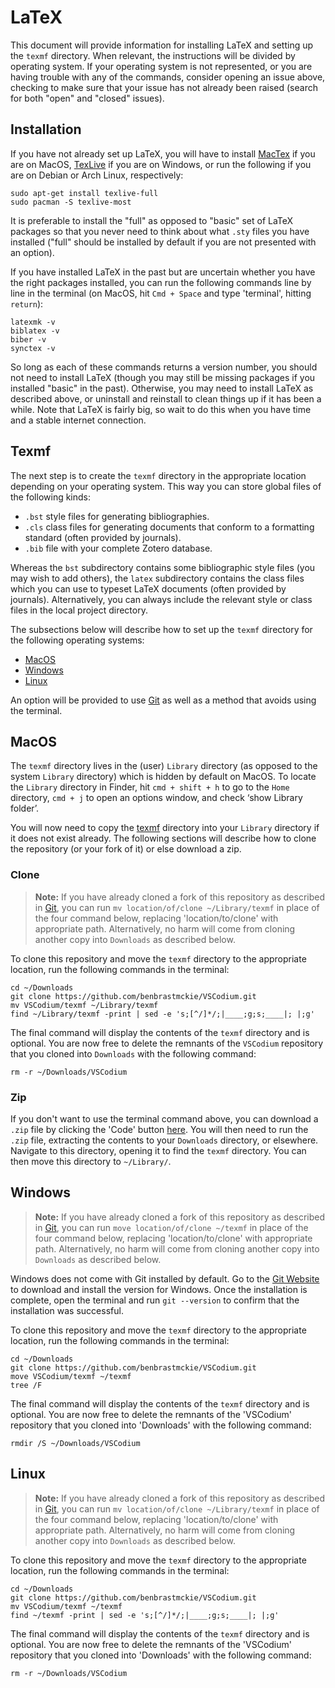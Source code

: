 # LaTeX

This document will provide information for installing LaTeX and setting up the `texmf` directory.
When relevant, the instructions will be divided by operating system.
If your operating system is not represented, or you are having trouble with any of the commands, consider opening an issue above, checking to make sure that your issue has not already been raised (search for both "open" and "closed" issues).

## Installation

If you have not already set up LaTeX, you will have to install [MacTex](https://www.tug.org/mactex/) if you are on MacOS, [TexLive](https://www.tug.org/texlive/windows.html) if you are on Windows, or run the following if you are on Debian or Arch Linux, respectively:

```
sudo apt-get install texlive-full
sudo pacman -S texlive-most
```

It is preferable to install the "full" as opposed to "basic" set of LaTeX packages so that you never need to think about what `.sty` files you have installed ("full" should be installed by default if you are not presented with an option).

If you have installed LaTeX in the past but are uncertain whether you have the right packages installed, you can run the following commands line by line in the terminal (on MacOS, hit `Cmd + Space` and type 'terminal', hitting `return`):

```
latexmk -v
biblatex -v
biber -v
synctex -v
```

So long as each of these commands returns a version number, you should not need to install LaTeX (though you may still be missing packages if you installed "basic" in the past).
Otherwise, you may need to install LaTeX as described above, or uninstall and reinstall to clean things up if it has been a while.
Note that LaTeX is fairly big, so wait to do this when you have time and a stable internet connection.

## Texmf

The next step is to create the `texmf` directory in the appropriate location depending on your operating system.
This way you can store global files of the following kinds:

  - `.bst` style files for generating bibliographies.
  - `.cls` class files for generating documents that conform to a formatting standard (often provided by journals).
  - `.bib` file with your complete Zotero database.

Whereas the `bst` subdirectory contains some bibliographic style files (you may wish to add others), the `latex` subdirectory contains the class files which you can use to typeset LaTeX documents (often provided by journals).
Alternatively, you can always include the relevant style or class files in the local project directory.

The subsections below will describe how to set up the `texmf` directory for the following operating systems:

- [MacOS](#MacOS)
- [Windows](#Windows)
- [Linux](#Linux)

An option will be provided to use [Git](https://github.com/benbrastmckie/VSCodium/blob/master/docs/git.md) as well as a method that avoids using the terminal.

## MacOS

The `texmf` directory lives in the (user) `Library` directory (as opposed to the system `Library` directory) which is hidden by default on MacOS.
To locate the `Library` directory in Finder, hit `cmd + shift + h` to go to the `Home` directory, `cmd + j` to open an options window, and check ‘show Library folder’.

You will now need to copy the [texmf](https://github.com/benbrastmckie/VSCodium/tree/master/texmf) directory into your `Library` directory if it does not exist already.
The following sections will describe how to clone the repository (or your fork of it) or else download a zip.

### Clone

> **Note:** If you have already cloned a fork of this repository as described in [Git](https://github.com/benbrastmckie/VSCodium/blob/master/docs/git.md), you can run `mv location/of/clone ~/Library/texmf` in place of the four command below, replacing 'location/to/clone' with appropriate path.
> Alternatively, no harm will come from cloning another copy into `Downloads` as described below.

To clone this repository and move the `texmf` directory to the appropriate location, run the following commands in the terminal:

```
cd ~/Downloads
git clone https://github.com/benbrastmckie/VSCodium.git
mv VSCodium/texmf ~/Library/texmf
find ~/Library/texmf -print | sed -e 's;[^/]*/;|____;g;s;____|; |;g'
```

The final command will display the contents of the `texmf` directory and is optional.
You are now free to delete the remnants of the `VSCodium` repository that you cloned into `Downloads` with the following command:

```
rm -r ~/Downloads/VSCodium
```

### Zip

If you don't want to use the terminal command above, you can download a `.zip` file by clicking the 'Code' button [here](https://github.com/benbrastmckie/VSCodium/tree/master).
You will then need to run the `.zip` file, extracting the contents to your `Downloads` directory, or elsewhere.
Navigate to this directory, opening it to find the `texmf` directory.
You can then move this directory to `~/Library/`.

## Windows

> **Note:** If you have already cloned a fork of this repository as described in [Git](https://github.com/benbrastmckie/VSCodium/blob/master/docs/git.md), you can run `move location/of/clone ~/texmf` in place of the four command below, replacing 'location/to/clone' with appropriate path.
> Alternatively, no harm will come from cloning another copy into `Downloads` as described below.

Windows does not come with Git installed by default.
Go to the [Git Website](https://git-scm.com/) to download and install the version for Windows.
Once the installation is complete, open the terminal and run `git --version` to confirm that the installation was successful.

To clone this repository and move the `texmf` directory to the appropriate location, run the following commands in the terminal:

```
cd ~/Downloads
git clone https://github.com/benbrastmckie/VSCodium.git
move VSCodium/texmf ~/texmf
tree /F
```

The final command will display the contents of the `texmf` directory and is optional.
You are now free to delete the remnants of the 'VSCodium' repository that you cloned into 'Downloads' with the following command:

```
rmdir /S ~/Downloads/VSCodium
```

## Linux

> **Note:** If you have already cloned a fork of this repository as described in [Git](https://github.com/benbrastmckie/VSCodium/blob/master/docs/git.md), you can run `mv location/of/clone ~/Library/texmf` in place of the four command below, replacing 'location/to/clone' with appropriate path.
> Alternatively, no harm will come from cloning another copy into `Downloads` as described below.

To clone this repository and move the `texmf` directory to the appropriate location, run the following commands in the terminal:

```
cd ~/Downloads
git clone https://github.com/benbrastmckie/VSCodium.git
mv VSCodium/texmf ~/texmf
find ~/texmf -print | sed -e 's;[^/]*/;|____;g;s;____|; |;g'
```

The final command will display the contents of the `texmf` directory and is optional.
You are now free to delete the remnants of the 'VSCodium' repository that you cloned into 'Downloads' with the following command:

```
rm -r ~/Downloads/VSCodium
```
